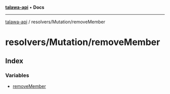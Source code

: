 [**talawa-api**](../../../README.md) • **Docs**

***

[talawa-api](../../../modules.md) / resolvers/Mutation/removeMember

# resolvers/Mutation/removeMember

## Index

### Variables

- [removeMember](variables/removeMember.md)
